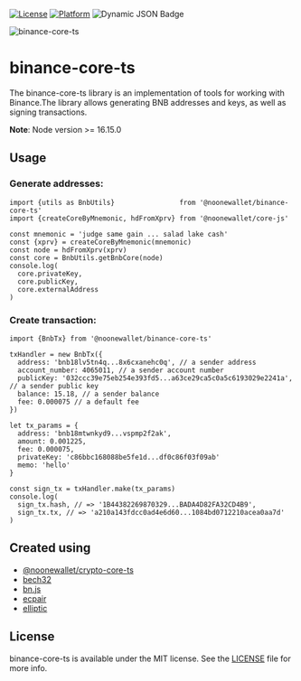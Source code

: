 [![License](https://img.shields.io/badge/license-MIT-green.svg?style=flat)](https://github.com/noonewallet/binance-core-ts/blob/main/LICENSE)
[![Platform](https://img.shields.io/badge/platform-web-blue.svg?style=flat)]()
![Dynamic JSON Badge](https://img.shields.io/badge/dynamic/json?url=https%3A%2F%2Fraw.githubusercontent.com%2Fnoonewallet%2Fbinance-core-ts%2Fmain%2Fpackage.json&query=version&label=version)

![binance-core-ts](https://github.com/noonewallet/noone-android-core-crypto/assets/111989613/1f062349-24d4-4824-9c00-b8f2724eca51)

# binance-core-ts
The binance-core-ts library is an implementation of tools for working with Binance.The library allows generating BNB addresses and keys, as well as signing transactions.

**Note**: Node version >= 16.15.0
## Usage

### Generate addresses:
```
import {utils as BnbUtils}                from '@noonewallet/binance-core-ts'
import {createCoreByMnemonic, hdFromXprv} from '@noonewallet/core-js'

const mnemonic = 'judge same gain ... salad lake cash'
const {xprv} = createCoreByMnemonic(mnemonic)
const node = hdFromXprv(xprv)
const core = BnbUtils.getBnbCore(node)
console.log(
  core.privateKey,
  core.publicKey,
  core.externalAddress
)
```

### Create transaction:
```
import {BnbTx} from '@noonewallet/binance-core-ts'

txHandler = new BnbTx({
  address: 'bnb18lv5tn4q...8x6cxanehc0q', // a sender address
  account_number: 4065011, // a sender account number
  publicKey: '032ccc39e75eb254e393fd5...a63ce29ca5c0a5c6193029e2241a', // a sender public key
  balance: 15.18, // a sender balance
  fee: 0.000075 // a default fee
})

let tx_params = {
  address: 'bnb18mtwnkyd9...vspmp2f2ak',
  amount: 0.001225,
  fee: 0.000075,
  privateKey: 'c86bbc168088be5fe1d...df0c86f03f09ab' 
  memo: 'hello'
}

const sign_tx = txHandler.make(tx_params)
console.log(
  sign_tx.hash, // => '1B44382269870329...BADA4D82FA32CD4B9',
  sign_tx.tx, // => 'a210a143fdcc0ad4e6d60...1084bd0712210acea0aa7d'
)
```

## Created using
* [@noonewallet/crypto-core-ts](https://github.com/noonewallet/crypto-core-ts)
* [bech32](https://github.com/bitcoinjs/bech32)
* [bn.js](https://github.com/indutny/bn.js/)
* [ecpair](https://github.com/bitcoinjs/ecpair)
* [elliptic](https://github.com/indutny/elliptic)


## License

binance-core-ts is available under the MIT license. See the [LICENSE](https://github.com/noonewallet/binance-core-ts/blob/main/LICENSE) file for more info.
